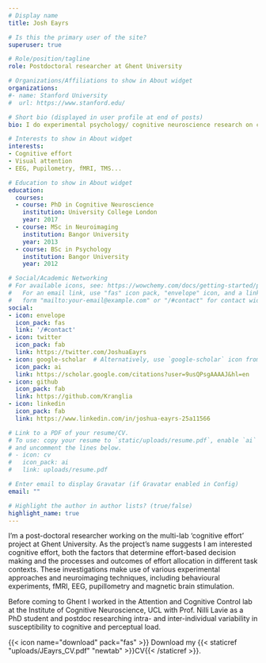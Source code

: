```yaml
---
# Display name
title: Josh Eayrs

# Is this the primary user of the site?
superuser: true

# Role/position/tagline
role: Postdoctoral researcher at Ghent University

# Organizations/Affiliations to show in About widget
organizations:
#- name: Stanford University
#  url: https://www.stanford.edu/

# Short bio (displayed in user profile at end of posts)
bio: I do experimental psychology/ cognitive neuroscience research on cognitive effort, visual attention and working memory

# Interests to show in About widget
interests:
- Cognitive effort
- Visual attention
- EEG, Pupilometry, fMRI, TMS...

# Education to show in About widget
education:
  courses:
  - course: PhD in Cognitive Neuroscience
    institution: University College London
    year: 2017
  - course: MSc in Neuroimaging
    institution: Bangor University
    year: 2013
  - course: BSc in Psychology
    institution: Bangor University
    year: 2012

# Social/Academic Networking
# For available icons, see: https://wowchemy.com/docs/getting-started/page-builder/#icons
#   For an email link, use "fas" icon pack, "envelope" icon, and a link in the
#   form "mailto:your-email@example.com" or "/#contact" for contact widget.
social:
- icon: envelope
  icon_pack: fas
  link: '/#contact'
- icon: twitter
  icon_pack: fab
  link: https://twitter.com/JoshuaEayrs
- icon: google-scholar  # Alternatively, use `google-scholar` icon from `ai` icon pack
  icon_pack: ai
  link: https://scholar.google.com/citations?user=9usQPsgAAAAJ&hl=en
- icon: github
  icon_pack: fab
  link: https://github.com/Kranglia
- icon: linkedin
  icon_pack: fab
  link: https://www.linkedin.com/in/joshua-eayrs-25a11566

# Link to a PDF of your resume/CV.
# To use: copy your resume to `static/uploads/resume.pdf`, enable `ai` icons in `params.toml`,
# and uncomment the lines below.
# - icon: cv
#   icon_pack: ai
#   link: uploads/resume.pdf

# Enter email to display Gravatar (if Gravatar enabled in Config)
email: ""

# Highlight the author in author lists? (true/false)
highlight_name: true
---
```


I’m a post-doctoral researcher working on the multi-lab ‘cognitive effort’ project at Ghent University. As the project’s name suggests I am interested cognitive effort, both the factors that determine effort-based decision making and the processes and outcomes of effort allocation in different task contexts. These investigations make use of various experimental approaches and neuroimaging techniques, including behavioural experiments, fMRI, EEG, pupillometry and magnetic brain stimulation.

Before coming to Ghent I worked in the Attention and Cognitive Control lab at the Institute of Cognitive Neuroscience, UCL with Prof. Nilli Lavie as a PhD student and postdoc researching intra- and inter-individual variability in susceptibility to cognitive and perceptual load.

{{< icon name="download" pack="fas" >}} Download my {{< staticref "uploads/JEayrs_CV.pdf" "newtab" >}}CV{{< /staticref >}}.
